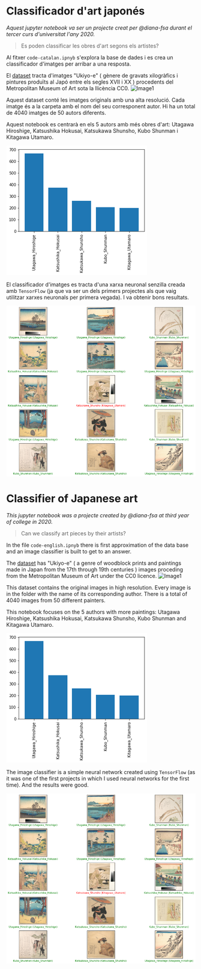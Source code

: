 # Classificador d'art japonés

*Aquest jupyter notebook va ser un projecte creat per @diana-fsa durant el tercer curs d'universitat l'any 2020.*

> Es poden classificar les obres d'art segons els artistes?

Al fitxer `code-catalan.ipnyb` s'explora la base de dades i es crea un classificador d'imatges per arribar a una resposta.

El [dataset](https://www.kaggle.com/kengoichiki/the-metropolitan-museum-of-art-ukiyoe-dataset) tracta d'imatges "Ukiyo-e" ( gènere de gravats xilogràfics i pintures produïts al Japó entre els segles XVII i XX ) procedents del Metropolitan Museum of Art sota la llicència CC0.
![Image1](https://github.com/diana-fsa/ukiyo-e/blob/main/img/exp.png)

Aquest dataset conté les imatges originals amb una alta resolució. Cada imatge és a la carpeta amb el nom del seu corresponent autor.
Hi ha un total de 4040 imatges de 50 autors diferents.

Aquest notebook es centrarà en els 5 autors amb més obres d'art: Utagawa Hiroshige, Katsushika Hokusai, Katsukawa Shunsho, Kubo Shunman i Kitagawa Utamaro.

![Image2](https://github.com/diana-fsa/ukiyo-e/blob/main/img/5authors.png)

El classificador d'imatges es tracta d'una xarxa neuronal senzilla creada amb `TensorFlow` (ja que va ser un dels primers projectes als que vaig utilitzar xarxes neuronals per primera vegada). I va obtenir bons resultats.

![Image3](https://github.com/diana-fsa/ukiyo-e/blob/main/img/resultat.png)


# Classifier of Japanese art

*This jupyter notebook was a projecte created by @diana-fsa at third year of college in 2020.*

> Can we classify art pieces by their artists?

In the file `code-english.ipnyb` there is first approximation of the data base and an image classifier is built to get to an answer.

The [dataset](https://www.kaggle.com/kengoichiki/the-metropolitan-museum-of-art-ukiyoe-dataset) has "Ukiyo-e" ( a genre of woodblock prints and paintings made in Japan from the 17th through 19th centuries ) images proceding from the Metropolitan Museum of Art under the CC0 licence.
![Image1](https://github.com/diana-fsa/ukiyo-e/blob/main/img/exp.png)

This dataset contains the original images in high resolution. Every image is in the folder with the name of its corresponding author. 
There is a total of 4040 images from 50 different painters. 

This notebook focuses on the 5 authors with more paintings: Utagawa Hiroshige, Katsushika Hokusai, Katsukawa Shunsho, Kubo Shunman and Kitagawa Utamaro.

![Image2](https://github.com/diana-fsa/ukiyo-e/blob/main/img/5authors.png)

The image classifier is a simple neural network created using `TensorFlow` (as it was one of the first projects in which I used neural networks for the first time). And the results were good.

![Image3](https://github.com/diana-fsa/ukiyo-e/blob/main/img/resultat.png)
